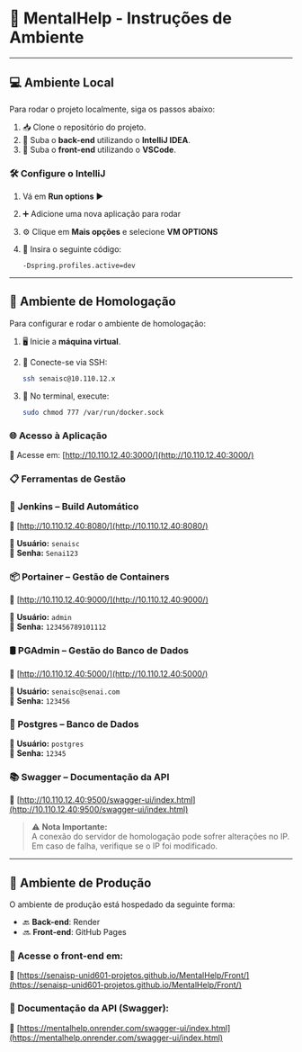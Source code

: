 # 🧠 MentalHelp - Instruções de Ambiente

---

## 💻 Ambiente Local

Para rodar o projeto localmente, siga os passos abaixo:

1. 📥 Clone o repositório do projeto.
2. 🚀 Suba o **back-end** utilizando o **IntelliJ IDEA**.
3. 🎨 Suba o **front-end** utilizando o **VSCode**.

### 🛠️ Configure o IntelliJ

1. Vá em **Run options** ▶️
2. ➕ Adicione uma nova aplicação para rodar
3. ⚙️ Clique em **Mais opções** e selecione **VM OPTIONS**
4. 💬 Insira o seguinte código:

   ```
   -Dspring.profiles.active=dev
   ```

---

## 🧪 Ambiente de Homologação

Para configurar e rodar o ambiente de homologação:

1. 🖥️ Inicie a **máquina virtual**.
2. 🔐 Conecte-se via SSH:

   ```bash
   ssh senaisc@10.110.12.x
   ```

3. 🧾 No terminal, execute:

   ```bash
   sudo chmod 777 /var/run/docker.sock
   ```

### 🌐 Acesso à Aplicação

🔗 Acesse em: [http://10.110.12.40:3000/](http://10.110.12.40:3000/)

### 📋 Ferramentas de Gestão

### 🔧 Jenkins – Build Automático

🔗 [http://10.110.12.40:8080/](http://10.110.12.40:8080/)

👤 **Usuário:** `senaisc`  
🔑 **Senha:** `Senai123`

### 📦 Portainer – Gestão de Containers

🔗 [http://10.110.12.40:9000/](http://10.110.12.40:9000/)

👤 **Usuário:** `admin`  
🔑 **Senha:** `123456789101112`

### 🛢️ PGAdmin – Gestão do Banco de Dados

🔗 [http://10.110.12.40:5000/](http://10.110.12.40:5000/)

👤 **Usuário:** `senaisc@senai.com`  
🔑 **Senha:** `123456`

### 🐘 Postgres – Banco de Dados

👤 **Usuário:** `postgres`  
🔑 **Senha:** `12345`

### 📚 Swagger – Documentação da API

🔗 [http://10.110.12.40:9500/swagger-ui/index.html](http://10.110.12.40:9500/swagger-ui/index.html)

> ⚠️ **Nota Importante:**  
> A conexão do servidor de homologação pode sofrer alterações no IP.  
> Em caso de falha, verifique se o IP foi modificado.

---

## 🚀 Ambiente de Produção

O ambiente de produção está hospedado da seguinte forma:

- 🔙 **Back-end**: Render
- 🔜 **Front-end**: GitHub Pages

### 📂 Acesse o front-end em:

🔗 [https://senaisp-unid601-projetos.github.io/MentalHelp/Front/](https://senaisp-unid601-projetos.github.io/MentalHelp/Front/)

### 📘 Documentação da API (Swagger):

🔗 [https://mentalhelp.onrender.com/swagger-ui/index.html](https://mentalhelp.onrender.com/swagger-ui/index.html)
